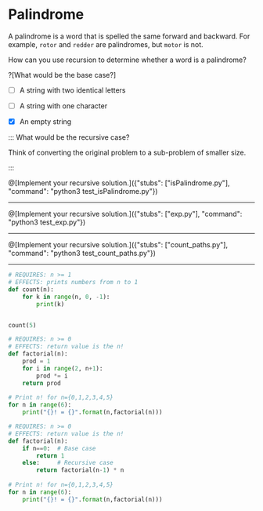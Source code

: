 # Palindrome

A palindrome is a word that is spelled the same forward and backward. 
For example, `rotor` and `redder` are palindromes, but `motor` is not.

How can you use recursion to determine whether a word is a palindrome? 

?[What would be the base case?]
-[ ] A string with two identical letters
-[ ] A string with one character
-[x] An empty string


::: What would be the recursive case? 

Think of converting the original problem to a sub-problem of smaller size.

:::

@[Implement your recursive solution.]({"stubs": ["isPalindrome.py"], "command": "python3 test_isPalindrome.py"})


---


@[Implement your recursive solution.]({"stubs": ["exp.py"], "command": "python3 test_exp.py"})


---


@[Implement your recursive solution.]({"stubs": ["count_paths.py"], "command": "python3 test_count_paths.py"})


---

```python runnable
# REQUIRES: n >= 1
# EFFECTS: prints numbers from n to 1
def count(n):
    for k in range(n, 0, -1):
        print(k)


count(5)
```


```python runnable
# REQUIRES: n >= 0
# EFFECTS: return value is the n!
def factorial(n):
    prod = 1
    for i in range(2, n+1):
        prod *= i
    return prod
  
# Print n! for n={0,1,2,3,4,5}
for n in range(6):
    print("{}! = {}".format(n,factorial(n)))
```

```python runnable
# REQUIRES: n >= 0
# EFFECTS: return value is the n!
def factorial(n):
    if n==0:  # Base case
        return 1
    else:     # Recursive case
        return factorial(n-1) * n
  
# Print n! for n={0,1,2,3,4,5}
for n in range(6):
    print("{}! = {}".format(n,factorial(n)))
```